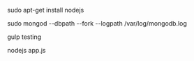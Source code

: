 sudo apt-get install nodejs

sudo mongod --dbpath <path-to-data> --fork --logpath /var/log/mongodb.log

gulp testing

nodejs app.js